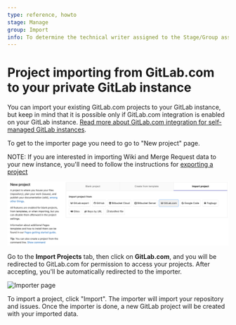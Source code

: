 ```yaml
---
type: reference, howto
stage: Manage
group: Import
info: To determine the technical writer assigned to the Stage/Group associated with this page, see https://about.gitlab.com/handbook/engineering/ux/technical-writing/#designated-technical-writers
---
```


# Project importing from GitLab.com to your private GitLab instance

You can import your existing GitLab.com projects to your GitLab instance, but keep in
mind that it is possible only if GitLab.com integration is enabled on your GitLab instance.
[Read more about GitLab.com integration for self-managed GitLab instances](../../../integration/gitlab.md).

To get to the importer page you need to go to "New project" page.

NOTE:
If you are interested in importing Wiki and Merge Request data to your new instance,
you'll need to follow the instructions for [exporting a project](../settings/import_export.md#exporting-a-project-and-its-data)

![New project page](img/gitlab_new_project_page_v12_2.png)

Go to the **Import Projects** tab, then click on **GitLab.com**, and you will be redirected to GitLab.com
for permission to access your projects. After accepting, you'll be automatically redirected to the importer.

![Importer page](img/gitlab_importer.png)

To import a project, click "Import". The importer will import your repository and issues.
Once the importer is done, a new GitLab project will be created with your imported data.
